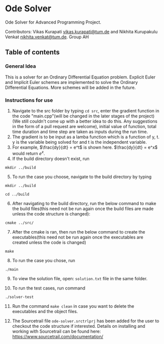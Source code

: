 # Ode Solver

Ode Solver for Advanced Programming Project.

Contributors: Vikas Kurapati <vikas.kurapati@tum.de> and Nikhita Kurupakulu Venkat <nikhita.venkat@tum.de>. Group AH
 
 ## Table of contents

 ### General Idea
 This is a solver for an Ordinary Differential Equation problem. Explicit Euler and Implicit Euler schemes are implemented to solve the Ordinary Differential Equations. More schemes will be added in the future. 

 ### Instructions for use
 1. Navigate to the src folder by typing `cd src`, enter the gradient function in the code "main.cpp"(will be changed in the later stages of the project)(We still couldn't come up with a better idea to do this. Any suggestions in the form of a pull request are welcome), initial value of function, total time duration and time step are taken as inputs during the run time.
 2. The gradient is to be input as a lamba function which is a function of y, t. y is the variable being solved for and t is the independent variable.
 3. For example, $`\frac{dy}{dt} = e^t`$ is shown here. $`\frac{dy}{dt} = e^x`$ would return $`e^x`$.
 4. If the build directory doesn't exist, run
 ```
 mkdir ../build
 ```
 5. To run the case you choose, navigate to the build directory by typing
```
mkdir ../build

cd ../build
```
 6. After navigating to the build directory, run the below command to make the build files(this need not be run again once the build files are made unless the code structure is changed): 
```
cmake ../src/
```
 7. After the cmake is ran,  then run the below command to create the executables(this need not be run again once the executables are created unless the code is changed)
```
make
``` 
 8. To run the case you chose, run 
```
./main
```
 9. To view the solution file, open: `solution.txt` file in the same folder.

 10. To run the test cases, run command 
```
./solver-test
```

 11. Run the command `make clean` in case you want to delete the executables and the object files.

 12. The Sourcetrail file `ode-solver.srctrlprj` has been added for the user to checkout the code structure if interested. Details on installing and working with Sourcetrail can be found here: <https://www.sourcetrail.com/documentation/>
